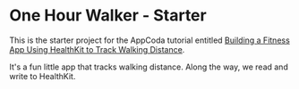 # One Hour Walker - Starter

This is the starter project for the AppCoda tutorial entitled [Building a Fitness App Using HealthKit to Track Walking Distance](http://www.appcoda.com/healthkit-introduction/).

It's a fun little app that tracks walking distance. Along the way, we read and write to HealthKit.
